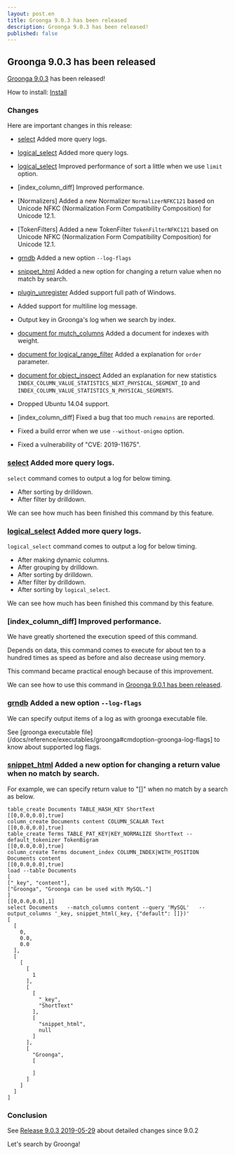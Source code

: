 ```yaml
---
layout: post.en
title: Groonga 9.0.3 has been released
description: Groonga 9.0.3 has been released!
published: false
---
```


## Groonga 9.0.3 has been released

[Groonga 9.0.3](/docs/news.html#release-9-0-3) has been released!

How to install: [Install](/docs/install.html)

### Changes

Here are important changes in this release:

* [select](/docs/reference/commands/select.html) Added more query logs.

* [logical_select](/docs/reference/commands/logical_select.html) Added more query logs.

* [logical_select](/docs/reference/commands/logical_select.html) Improved performance of sort a little when we use ``limit`` option.

* [index_column_diff] Improved performance.

* [Normalizers] Added a new Normalizer ``NormalizerNFKC121`` based on Unicode NFKC (Normalization Form Compatibility Composition) for Unicode 12.1.

* [TokenFilters] Added a new TokenFilter ``TokenFilterNFKC121`` based on Unicode NFKC (Normalization Form Compatibility Composition) for Unicode 12.1.

* [grndb](/docs/reference/executables/grndb) Added a new option ``--log-flags``

* [snippet_html](/docs/reference/functions/snippet_html) Added a new option for changing a return value when no match by search.

* [plugin_unregister](/docs/reference/commands/plugin_unregister) Added support full path of Windows.

* Added support for multiline log message.

* Output key in Groonga's log when we search by index.

* [document for mutch_columns](/docs/tutorial/match_columns) Added a document for indexes with weight.

* [document for logical_range_filter](/docs/reference/commands/logical_range_filter) Added a explanation for ``order`` parameter.

* [document for object_inspect](/docs/reference/commands/object_inspect) Added an explanation for new statistics ``INDEX_COLUMN_VALUE_STATISTICS_NEXT_PHYSICAL_SEGMENT_ID`` and ``INDEX_COLUMN_VALUE_STATISTICS_N_PHYSICAL_SEGMENTS``.

* Dropped Ubuntu 14.04 support.

* [index_column_diff] Fixed a bug that too much ``remains`` are reported.

* Fixed a build error when we use ``--without-onigmo`` option.

* Fixed a vulnerability of "CVE: 2019-11675".

### [select](/docs/reference/commands/select.html) Added more query logs.

``select`` command comes to output a log for below timing.

* After sorting by drilldown.
* After filter by drilldown.

We can see how much has been finished this command by this feature.

### [logical_select](/docs/reference/commands/logical_select.html) Added more query logs.

``logical_select`` command comes to output a log for below timing.

* After making dynamic columns.
* After grouping by drilldown.
* After sorting by drilldown.
* After filter by drilldown.
* After sorting by ``logical_select``.

We can see how much has been finished this command by this feature.

### [index_column_diff] Improved performance.

We have greatly shortened the execution speed of this command.

Depends on data, this command comes to execute for about ten to a hundred times as speed as before and also decrease using memory.

This command became practical enough because of this improvement.

We can see how to use this command in [Groonga 9.0.1 has been released](/en/blog/2019/03/29/groonga-9.0.1).

### [grndb](/docs/reference/executables/grndb) Added a new option ``--log-flags``

We can specify output items of a log as with groonga executable file.

See [groonga executable file](/docs/reference/executables/groonga#cmdoption-groonga-log-flags] to know about supported log flags.

### [snippet_html](/docs/reference/functions/snippet_html) Added a new option for changing a return value when no match by search.

For example, we can specify return value to "[]" when no match by a search as below.

```
table_create Documents TABLE_HASH_KEY ShortText
[[0,0.0,0.0],true]
column_create Documents content COLUMN_SCALAR Text
[[0,0.0,0.0],true]
table_create Terms TABLE_PAT_KEY|KEY_NORMALIZE ShortText --default_tokenizer TokenBigram
[[0,0.0,0.0],true]
column_create Terms document_index COLUMN_INDEX|WITH_POSITION Documents content
[[0,0.0,0.0],true]
load --table Documents
[
["_key", "content"],
["Groonga", "Groonga can be used with MySQL."]
]
[[0,0.0,0.0],1]
select Documents   --match_columns content --query 'MySQL'   --output_columns '_key, snippet_html(_key, {"default": []})'
[
  [
    0,
    0.0,
    0.0
  ],
  [
    [
      [
        1
      ],
      [
        [
          "_key",
          "ShortText"
        ],
        [
          "snippet_html",
          null
        ]
      ],
      [
        "Groonga",
        [

        ]
      ]
    ]
  ]
]
```

### Conclusion

See [Release 9.0.3 2019-05-29](/docs/news.html#release-9-0-3) about detailed changes since 9.0.2

Let's search by Groonga!
